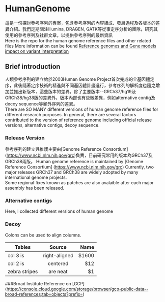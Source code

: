 # HumanGenome
這是一份探討參考序列的專案，包含參考序列的內容組成、發展過程及各版本的差異介紹。我們定期關注Illumina, DRAGEN, GATK等從事定序分析的團隊，研究其使用的參考序列及社群文章，以提供參考序列的最新資訊    
Here is the repo for the human genome reference files and other related files
More information can be found [Reference genomes and Gene models impact on variant interpretation](https://bioinfo-diag.fr/wp-content/uploads/2019/10/BioinfoDiag_2019_EAY.pdf)

## Brief introduction
人類參考序列的建立始於2003Human Genome Project首次完成的全基因體定序，此後隨著定序技術的精進與不同基因體計畫進行，參考序列的解析度也隨之增加並推出新版本，這些版本的差異，除了主要版本--GRCh37/hg19及GRCh38/hg38版的差異外，版本內部也有些微差異，例如alternative contig及decoy sequence等額外序列的差異。    
There are SO MANY different versions of human genome reference files for different research purposes. 
In general, there are several factors contributed to the version of reference genome including official release versions, alternative contigs, decoy sequence. 

### Release Version
參考序列的建立與維護主要由[Genome Reference Consortium] (https://www.ncbi.nlm.nih.gov/grc)負責，目前研究常用的版本為GRCh37及GRCh38兩版，
Human genome reference is maintained by [Genome Reference Consortium] (https://www.ncbi.nlm.nih.gov/grc)
Currently, two major releases GRCh37 and GRCh38 are widely adopted by many international genome projects.  
Some regional fixes known as patches are also avalaible after each major assembly has been released.  

### Alternative contigs

Here, I collected different versions of human genome

### Decoy



Colons can be used to align columns.

| Tables        | Source           | Name  |
| ------------- |:-------------:| -----:|
| col 3 is      | right-aligned | $1600 |
| col 2 is      | centered      |   $12 |
| zebra stripes | are neat      |    $1 |


###Broad Institute
Reference on [GCP] (https://console.cloud.google.com/storage/browser/gcp-public-data--broad-references;tab=objects?prefix=)
